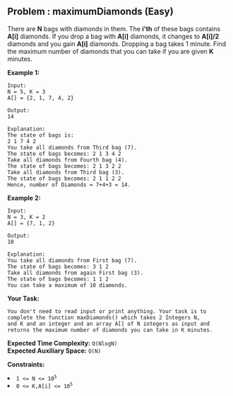 ## Problem : maximumDiamonds (Easy)
There are **N** bags with diamonds in them. The **i'th** of these bags contains **A[i]** diamonds. If you drop a bag with **A[i]** diamonds, it changes to **A[i]/2** diamonds and you gain **A[i]** diamonds. Dropping a bag takes 1 minute. Find the maximum number of diamonds that you can take if you are given **K** minutes.

**Example 1:**
```
Input:
N = 5, K = 3
A[] = {2, 1, 7, 4, 2}

Output:
14

Explanation:
The state of bags is:
2 1 7 4 2
You take all diamonds from Third bag (7).
The state of bags becomes: 2 1 3 4 2 
Take all diamonds from Fourth bag (4).
The state of bags becomes: 2 1 3 2 2
Take all diamonds from Third bag (3).
The state of bags becomes: 2 1 1 2 2 
Hence, number of Diamonds = 7+4+3 = 14.
```

**Example 2:**
```
Input:
N = 3, K = 2
A[] = {7, 1, 2}

Output:
10

Explanation:
You take all diamonds from First bag (7).
The state of bags becomes: 3 1 2 
Take all diamonds from again First bag (3).
The state of bags becomes: 1 1 2
You can take a maximum of 10 diamonds.
```

**Your Task:**
```
You don't need to read input or print anything. Your task is to complete the function maxDiamonds() which takes 2 Integers N, 
and K and an integer and an array A[] of N integers as input and returns the maximum number of diamonds you can take in K minutes.
```
**Expected Time Complexity:** ```O(NlogN)```<br>
**Expected Auxiliary Space:** ```O(N)```

**Constraints:**
<li><code>1 <= N <= 10<sup>5</sup></code></li>
<li><code>0 <= K,A[i] <= 10<sup>5</sup></code></li>



